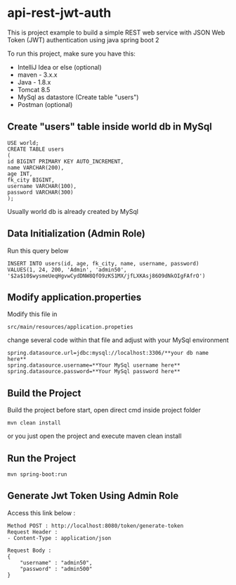 # api-rest-jwt-auth
This is project example to build a simple REST web service with JSON Web Token (JWT) authentication using java spring boot 2

To run this project, make sure you have this:
- IntelliJ Idea or else (optional)
- maven - 3.x.x
- Java - 1.8.x
- Tomcat 8.5
- MySql as datastore (Create table "users")
- Postman (optional)

## Create "users" table inside world db in MySql
```
USE world;
CREATE TABLE users
(
id BIGINT PRIMARY KEY AUTO_INCREMENT, 
name VARCHAR(200), 
age INT, 
fk_city BIGINT, 
username VARCHAR(100), 
password VARCHAR(300)
);
```
Usually world db is already created by MySql

## Data Initialization (Admin Role)
Run this query below
```
INSERT INTO users(id, age, fk_city, name, username, password) 
VALUES(1, 24, 200, 'Admin', 'admin50', '$2a$10$wysmeUeqHgvwCydDNW8QfO9zKS1MX/jfLXKAsj86O9dNkOIgFAfrO')
```

## Modify application.properties
Modify this file in 
```
src/main/resources/application.propeties
```
change several code within that file and adjust with your MySql environment
```
spring.datasource.url=jdbc:mysql://localhost:3306/**your db name here**
spring.datasource.username=**Your MySql username here**
spring.datasource.password=**Your MySql password here**
```
## Build the Project
Build the project before start, open direct cmd inside project folder
```
mvn clean install
```
or you just open the project and execute maven clean install

## Run the Project
```
mvn spring-boot:run
```

## Generate Jwt Token Using Admin Role
Access this link below :
```
Method POST : http://localhost:8080/token/generate-token
Request Header : 
- Content-Type : application/json

Request Body :
{
	"username" : "admin50",
	"password" : "admin500"
}
```
